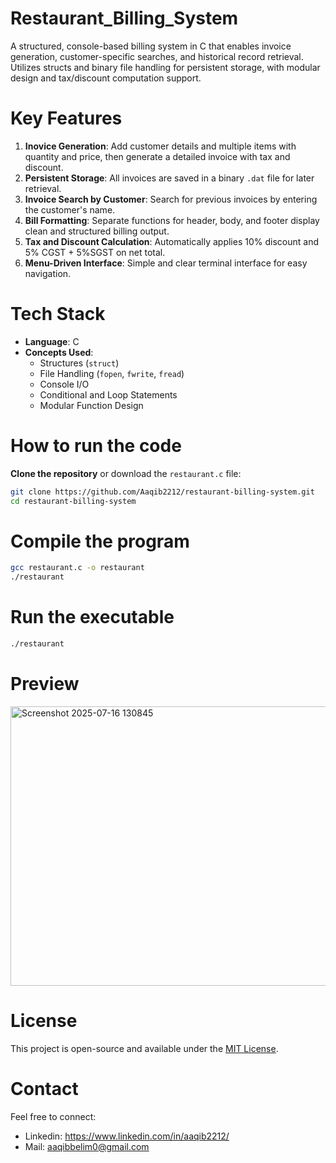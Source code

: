 # Restaurant_Billing_System
A structured, console-based billing system in C that enables invoice generation, customer-specific searches, and historical record retrieval. Utilizes structs and binary file handling for persistent storage, with modular design and tax/discount computation support.

# Key Features
1. **Inovice Generation**: Add customer details and multiple items with quantity and price, then generate a detailed invoice with tax and discount.
2. **Persistent Storage**: All invoices are saved in a binary `.dat` file for later retrieval.
3. **Invoice Search by Customer**:  Search for previous invoices by entering the customer's name.
4. **Bill Formatting**: Separate functions for header, body, and footer display clean and structured billing output.
5. **Tax and Discount Calculation**:  Automatically applies 10% discount and 5% CGST + 5%SGST on net total.
6. **Menu-Driven Interface**:  Simple and clear terminal interface for easy navigation.

# Tech Stack
- **Language**: C  
- **Concepts Used**:  
  - Structures (`struct`)  
  - File Handling (`fopen`, `fwrite`, `fread`)  
  - Console I/O  
  - Conditional and Loop Statements
  - Modular Function Design

 # How to run the code
 **Clone the repository** or download the `restaurant.c` file:
   ```bash
   git clone https://github.com/Aaqib2212/restaurant-billing-system.git
   cd restaurant-billing-system
   ```
# Compile the program
```bash
gcc restaurant.c -o restaurant
./restaurant
```
# Run the executable
```bash
./restaurant
```
# Preview
 <img width="929" height="447" alt="Screenshot 2025-07-16 130845" src="https://github.com/user-attachments/assets/cc9b86ae-c611-4efd-8f95-18784377b637" />

# License
This project is open-source and available under the [MIT License](LICENSE).

# Contact
Feel free to connect:
- Linkedin: https://www.linkedin.com/in/aaqib2212/
- Mail: aaqibbelim0@gmail.com





